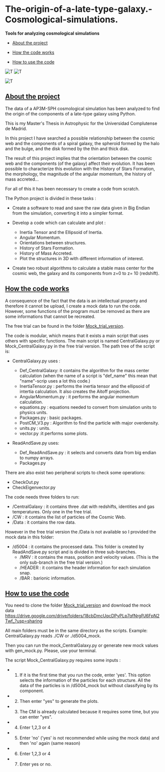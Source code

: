 # The-origin-of-a-late-type-galaxy.-Cosmological-simulations.
**Tools for analyzing cosmological simulations**

<a id="indice"></a>

- [About the project](#1)

- [How the code works](#2)

- [How to use the code](#3)

![T](/Gifs/CM_calculation.gif)
![T](/Gifs/temperatura.gif)

![T](/Gifs/Components.gif)


<a id="1"></a>
## [About the project](#indice)

The data of a AP3M-SPH cosmological simulation has been analyzed to find the origin of the components of a late-type galaxy using Python.

This is my Master's Thesis in Astrophysic for the Universidad Complutense de Madrid. 

In this project I have searched a possible relationship between the cosmic web and the components of a spiral galaxy, the spheroid formed by the halo and the bulge, and the disk formed by the thin and thick disk.

The result of this project implies that the orientation between the cosmic web and the components (of the galaxy) affect their evolution. It has been possible to characterize this evolution with the History of Stars Formation, the morphology, the magnitude of the angular momentum, the history of mass accreted... 

For all of this it has been necessary to create a code from scratch.

The Python project is divided in these tasks  : 

- Create a software to read and save the raw data given in Big Endian from the simulation, converting it into a simpler format. 

- Develop a code which can calculate and plot : 

  - Inertia Tensor and the Ellipsoid of Inertia. 
  - Angular Momentum.
  - Orientations between structures.
  - History of Stars Formation.
  - History of Mass Accreted.
  - Plot the structures in 3D with different information of interest.

- Create two robust algorithms to calculate a stable mass center for the cosmic web, the galaxy and its components from z=0 to  z= 10 (redshift). 

<a id="2"></a>
## [How the code works](#2)

A consequence of the fact that the data is an intellectual property and therefore it cannot be upload, I create a mock data to run the code. However, some functions of the program must be removed as there are some informations that cannot be recreated. 

The free trial can be found in the folder [Mock_trial_version](https://github.com/V-Nathir/The-origin-of-a-late-type-galaxy.-Cosmological-simulations./tree/main/Mock_Trial_Version).

The code is modular, which means that it exists a main script that uses others with specific functions. The main script is named  CentralGalaxy.py or Mock_CentralGalaxy.py in the free trial version. The path tree of the script is: 

- CentralGalaxy.py uses : 
  - Def_CentralGalaxy: it contains the algorithm for the mass center calculation (when the name of a script is "def_name" this mean that "name"-scrip uses a lot this code.) 
  - InertiaTensor.py : performs the inertia tensor and the ellipsoid of intertia calculation. It also creates the Aitoff projection.
  - AngularMomentum.py : it performs the angular momentum calculation.
  - equations.py : equations needed to convert from simulation units to physics units. 
  - Packages.py : basic packages.
  - PostCM_V3.py : Algorithm to find the particle with major overdensity.
  - units.py : units. 
  - vector.py :it performs some plots. 
  
- ReadAndSave.py uses: 
  - Def_ReadAndSave.py : it selects and converts data from big endian to numpy arrays.
  - Packages.py 
 
There are also exist two peripheral scripts to check some operations: 

  - CheckOut.py
  - CheckEigenvector.py

The code needs three folders to run: 
  - /CentralGalaxy  : it contains three .dat with redshifts, identities and gas temperatures. Only one in the free trial. 
  - /CW : it contains the list of particles of the Cosmic Web. 
  - /Data : it contains the row data. 
 
However in the free trial version the /Data is not available so I provided the mock data in this folder:
 
 - /d5004 : it contains the processed data. This folder is created by ReadAndSave.py script and is divided in three sub-branches. 
    - /MRV : it contains the mass, position and velocity values.  (This is the only sub-branch in the free trial version.)
    - /HEADER : it contains the header information for each simulation snap.
    - /BAR : barionic information. 
    
<a id="3"></a>
## [How to use the code](#indice)

You need to clone the folder [Mock_trial_version](https://github.com/V-Nathir/The-origin-of-a-late-type-galaxy.-Cosmological-simulations./tree/main/Mock_Trial_Version)  and download the mock data https://drive.google.com/drive/folders/18cbDmcUqcDPyPLp7qfNrgPJ6FpN2Twf_?usp=sharing

All main folders must be in the same directory as the scripts. Example: CentralGalaxy.py reads ./CW or ./d5004_mock.

Then you can run the mock_CentralGalaxy.py or generate  new mock values with gen_mock.py. Please, use your terminal.

The script Mock_CentralGalaxy.py requires some inputs : 

- 1. If it is the first time that you run the code, enter 'yes'. This option selects the information of the particles for each structure. All the data of the particles is in /d5004_mock but without classifying  by its component. 
- 2. Then enter "yes" to generate the plots. 
- 3. The CM is already calculated because it requires some time, but you can enter "yes".
- 4. Enter 1,2,3 or 4
- 5. Enter 'no' ('yes' is not recommended while using the mock data) and then 'no' again (same reason)
- 6. Enter 1,2,3 or 4
- 7. Enter yes or no. 
